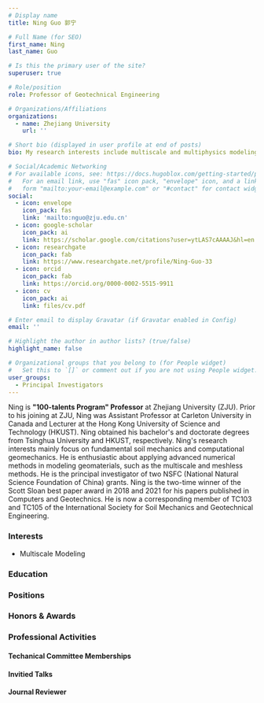 ```yaml
---
# Display name
title: Ning Guo 郭宁

# Full Name (for SEO)
first_name: Ning
last_name: Guo

# Is this the primary user of the site?
superuser: true

# Role/position
role: Professor of Geotechnical Engineering

# Organizations/Affiliations
organizations:
  - name: Zhejiang University
    url: ''

# Short bio (displayed in user profile at end of posts)
bio: My research interests include multiscale and multiphysics modeling, fundamental soil mechanics and multi-phase flow in porous media .

# Social/Academic Networking
# For available icons, see: https://docs.hugoblox.com/getting-started/page-builder/#icons
#   For an email link, use "fas" icon pack, "envelope" icon, and a link in the
#   form "mailto:your-email@example.com" or "#contact" for contact widget.
social:
  - icon: envelope
    icon_pack: fas
    link: 'mailto:nguo@zju.edu.cn'
  - icon: google-scholar
    icon_pack: ai
    link: https://scholar.google.com/citations?user=ytLAS7cAAAAJ&hl=en
  - icon: researchgate
    icon_pack: fab
    link: https://www.researchgate.net/profile/Ning-Guo-33
  - icon: orcid
    icon_pack: fab
    link: https://orcid.org/0000-0002-5515-9911
  - icon: cv
    icon_pack: ai
    link: files/cv.pdf

# Enter email to display Gravatar (if Gravatar enabled in Config)
email: ''

# Highlight the author in author lists? (true/false)
highlight_name: false

# Organizational groups that you belong to (for People widget)
#   Set this to `[]` or comment out if you are not using People widget.
user_groups:
  - Principal Investigators
---
```


Ning is __"100-talents Program" Professor__ at Zhejiang University (ZJU). Prior to his joining at ZJU, Ning was Assistant Professor at Carleton University in Canada and Lecturer at the Hong Kong University of Science and Technology (HKUST). Ning obtained his bachelor's and doctorate degrees from Tsinghua University and HKUST, respectively. Ning's research interests mainly focus on fundamental soil mechanics and computational geomechanics. He is enthusiastic about applying advanced numerical methods in modeling geomaterials, such as the multiscale and meshless methods. He is the principal investigator of two NSFC (National Natural Science Foundation of China) grants. Ning is the two-time winner of the Scott Sloan best paper award in 2018 and 2021 for his papers published in Computers and Geotechnics. He is now a corresponding member of TC103 and TC105 of the International Society for Soil Mechanics and Geotechnical Engineering.


### Interests
- Multiscale Modeling

### Education

### Positions

### Honors & Awards

### Professional Activities
#### Techanical Committee Memberships

#### Invitied Talks

#### Journal Reviewer

